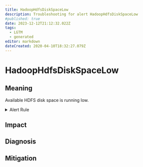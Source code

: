 ```yaml
---
title: HadoopHdfsDiskSpaceLow
description: Troubleshooting for alert HadoopHdfsDiskSpaceLow
#published: true
date: 2023-12-12T21:12:32.022Z
tags: 
  - LGTM
  - generated
editor: markdown
dateCreated: 2020-04-10T18:32:27.079Z
---
```


# HadoopHdfsDiskSpaceLow

## Meaning
[//]: # "Short paragraph that explains what the alert means"
Available HDFS disk space is running low.

<details>
  <summary>Alert Rule</summary>

{{% rule "hadoop/jmx_exporter.yml" "HadoopHdfsDiskSpaceLow" %}}

{{% comment %}}

```yaml
alert: HadoopHdfsDiskSpaceLow
expr: (hadoop_hdfs_bytes_total - hadoop_hdfs_bytes_used) / hadoop_hdfs_bytes_total < 0.1
for: 15m
labels:
    severity: warning
annotations:
    summary: Hadoop HDFS Disk Space Low (instance {{ $labels.instance }})
    description: |-
        Available HDFS disk space is running low.
          VALUE = {{ $value }}
          LABELS = {{ $labels }}
    runbook: https://github.com/srerun/prometheus-alerts/blob/main/content/runbooks/jmx_exporter/HadoopHdfsDiskSpaceLow.md

```

{{% /comment %}}

</details>


## Impact
[//]: # "What could / will happen if the alert is not addressed"



## Diagnosis
[//]: # "Steps to take to identify the cause of the problem"



## Mitigation
[//]: # "The steps necessary to resolve the alert"
